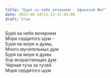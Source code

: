 ```yaml
---
title: "Буря на небе вечернем - Афанасий Фет"
date: 2023-08-14T11:22:31-03:00
draft: true
---
```


Буря на небе вечернем  
Моря сердитого шум -  
Буря на море и думы,  
Много мучительных дум  
Буря на море и думы  
Хор возрастающих дум  
Чёрная туча за тучей  
Моря сердитого шум  
